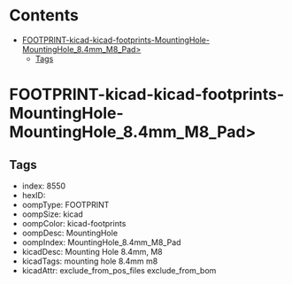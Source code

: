 



Contents
========

* [FOOTPRINT-kicad-kicad-footprints-MountingHole-MountingHole_8.4mm_M8_Pad>](#footprint-kicad-kicad-footprints-mountinghole-mountinghole_84mm_m8_pad)
	* [Tags](#tags)

# FOOTPRINT-kicad-kicad-footprints-MountingHole-MountingHole_8.4mm_M8_Pad>

## Tags

- index: 8550
- hexID: 
- oompType: FOOTPRINT
- oompSize: kicad
- oompColor: kicad-footprints
- oompDesc: MountingHole
- oompIndex: MountingHole_8.4mm_M8_Pad
- kicadDesc: Mounting Hole 8.4mm, M8
- kicadTags: mounting hole 8.4mm m8
- kicadAttr: exclude_from_pos_files exclude_from_bom
